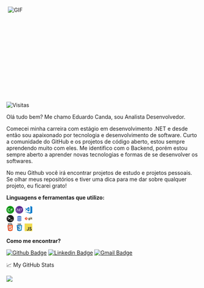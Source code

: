 <br />
<img align="right" alt="GIF" src="https://github.com/abhisheknaiidu/abhisheknaiidu/blob/master/code.gif?raw=true" width="500" height="250" />

![Visitas](https://visitor-badge.glitch.me/badge?page_id=EduardoCanda)

Olá tudo bem? Me chamo Eduardo Canda, sou Analista Desenvolvedor.

Comecei minha carreira com estágio em desenvolvimento .NET e desde então sou apaixonado por tecnologia e desenvolvimento de software. Curto a comunidade do GitHub e os projetos de código aberto, estou sempre aprendendo muito com eles. Me identifico com o Backend, porém estou sempre aberto a aprender novas tecnologias e formas de se desenvolver os softwares.

No meu Github você irá encontrar projetos de estudo e projetos pessoais. Se olhar meus repositórios e tiver uma dica para me dar sobre qualquer projeto, eu ficarei grato!
 
**Linguagens e ferramentas que utilizo:**  

<code><img height="20" src="https://raw.githubusercontent.com/github/explore/80688e429a7d4ef2fca1e82350fe8e3517d3494d/topics/csharp/csharp.png"></code>
<code><img height="20" src="https://raw.githubusercontent.com/github/explore/80688e429a7d4ef2fca1e82350fe8e3517d3494d/topics/dotnet/dotnet.png"></code>
<code><img height="20" src="https://raw.githubusercontent.com/github/explore/80688e429a7d4ef2fca1e82350fe8e3517d3494d/topics/visual-studio-code/visual-studio-code.png"></code>
<br />
<code><img height="20" src="https://raw.githubusercontent.com/github/explore/80688e429a7d4ef2fca1e82350fe8e3517d3494d/topics/terminal/terminal.png"></code>
<code><img height="20" src="https://raw.githubusercontent.com/github/explore/80688e429a7d4ef2fca1e82350fe8e3517d3494d/topics/sql/sql.png"></code>
<code><img height="20" src="https://raw.githubusercontent.com/github/explore/80688e429a7d4ef2fca1e82350fe8e3517d3494d/topics/git/git.png"></code>
<br />
<code><img height="20" src="https://raw.githubusercontent.com/github/explore/80688e429a7d4ef2fca1e82350fe8e3517d3494d/topics/html/html.png"></code>
<code><img height="20" src="https://raw.githubusercontent.com/github/explore/80688e429a7d4ef2fca1e82350fe8e3517d3494d/topics/css/css.png"></code>
<code><img height="20" src="https://raw.githubusercontent.com/github/explore/80688e429a7d4ef2fca1e82350fe8e3517d3494d/topics/javascript/javascript.png"></code>

**Como me encontrar?**

[![Github Badge](https://img.shields.io/badge/-Github-000?style=flat-square&logo=Github&logoColor=white&link=https://https://github.com/EduardoCanda)](https://github.com/EduardoCanda)
    [![Linkedin Badge](https://img.shields.io/badge/-LinkedIn-blue?style=flat-square&logo=Linkedin&logoColor=white&link=https://www.linkedin.com/in/eduardo-canda-97041515b/)](www.linkedin.com/in/eduardo-canda-97041515b/)
    [![Gmail Badge](https://img.shields.io/badge/-Gmail-c14438?style=flat-square&logo=Gmail&logoColor=white&link=mailto:eduardocandac@gmail.com)](mailto:eduardocandac@gmail.com)


📈 My GitHub Stats
<p align="center">
  <a href="https://github.com/anuraghazra/github-readme-stats">
    <img
      align="left"
      height="165"
      src="https://github-readme-stats.vercel.app/api?username=EduardoCanda&count_private=true&show_icons=true&custom_title=Github%20Status&hide=issues&theme=radical"
      src="[![Readme Card](https://github-readme-stats.vercel.app/api/pin/?username=EduardoCanda&repo=github-readme-stats)](https://github.com/EduardoCanda/github-readme-stats)"
    />
  </a>
</p>
